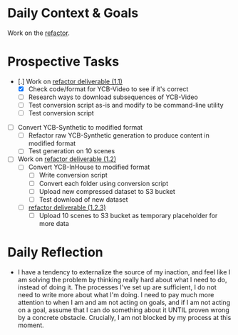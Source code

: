 # Daily Context & Goals

Work on the [refactor](RefactorDerenderingUsingGenSceneGraphs.md).

# Prospective Tasks

* [.] Work on [refactor deliverable (1.1)](RefactorDerenderingUsingGenSceneGraphs.md#Deliverables)
    * [X] Check code/format for YCB-Video to see if it's correct
    * [ ] Research ways to download subsequences of YCB-Video
    * [ ] Test conversion script as-is and modify to be command-line utility
    * [ ] Test conversion script
* [ ] Convert YCB-Synthetic to modified format
    * [ ] Refactor raw YCB-Synthetic generation to produce content in modified format
    * [ ] Test generation on 10 scenes
* [ ] Work on [refactor deliverable (1.2)](RefactorDerenderingUsingGenSceneGraphs.md#Deliverables)
    * [ ] Convert YCB-InHouse to modified format
        * [ ] Write conversion script
        * [ ] Convert each folder using conversion script
        * [ ] Upload new compressed dataset to S3 bucket
        * [ ] Test download of new dataset
    * [ ] [refactor deliverable (1.2.3)](RefactorDerenderingUsingGenSceneGraphs.md#Deliverables)
        * [ ] Upload 10 scenes to S3 bucket as temporary placeholder for more data

# Daily Reflection

* I have a tendency to externalize the source of my inaction, and feel like I
  am solving the problem by thinking really hard about what I need to do,
  instead of doing it. The processes I've set up are sufficient, I do not need
  to write more about what I'm doing. I need to pay much more attention to when
  I am and am not acting on goals, and if I am not acting on a goal, assume
  that I can do something about it UNTIL proven wrong by a concrete obstacle.
  Crucially, I am not blocked by my process at this moment.
